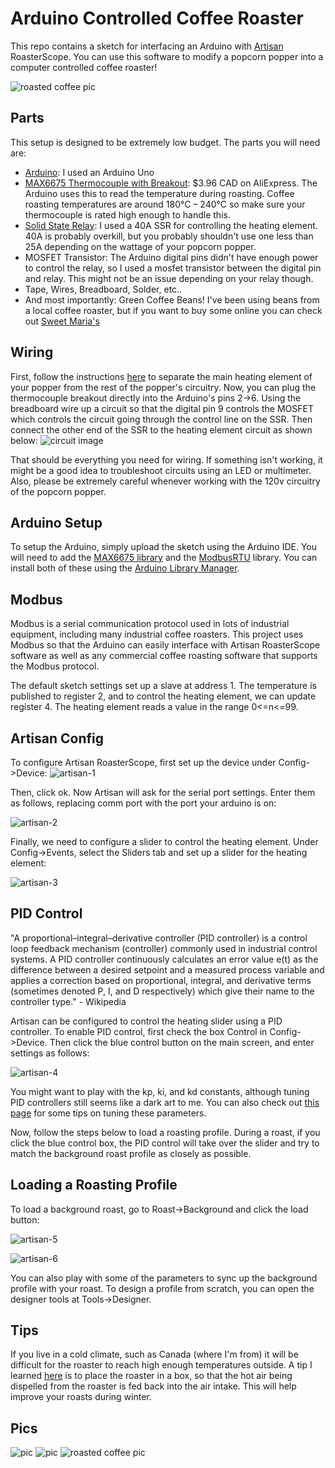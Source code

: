 # Arduino Controlled Coffee Roaster

This repo contains a sketch for interfacing an
Arduino with [Artisan](https://github.com/artisan-roaster-scope/artisan) RoasterScope. You can use this software to modify a popcorn popper into a computer controlled coffee roaster!

![roasted coffee pic](images/20170324_152822.jpg)



## Parts
This setup is designed to be extremely low budget. The parts you will need are:

- [Arduino](https://www.arduino.cc/en/main/arduinoBoardUno): I used an Arduino Uno
- [MAX6675 Thermocouple with Breakout](https://www.aliexpress.com/item/MAX6675-Module-K-Type-Thermocouple-Thermocouple-Sensor-for-Arduino-AL/32278773562.html): $3.96 CAD on AliExpress. The Arduino uses this to read the temperature during roasting. Coffee roasting temperatures are around 180°C – 240°C so make sure your thermocouple is rated high enough to handle this.
- [Solid State Relay](https://www.aliexpress.com/item/FREE-SHIPPING-Industrial-FOTEK-Solid-State-Relay-SSR-40A-with-Protective-Flag-SSR-40DA-40A-DC/2035173599.html): I used a 40A SSR for controlling the heating element. 40A is probably overkill, but you probably shouldn't use one less than 25A depending on the wattage of your popcorn popper.
- MOSFET Transistor: The Arduino digital pins didn't have enough power to control the relay, so I used a mosfet transistor between the digital pin and relay. This might not be an issue depending on your relay though.
- Tape, Wires, Breadboard, Solder, etc..
- And most importantly: Green Coffee Beans! I've been using beans from a local coffee roaster, but if you want to buy some online you can check out [Sweet Maria's](https://www.sweetmarias.com/)


## Wiring

First, follow the instructions [here](https://ineedcoffee.com/west-bend-popper-2-rewire-coffee-roasting/) to separate the main heating element of your popper from the rest of the popper's circuitry. Now, you can plug the thermocouple breakout directly into the Arduino's pins 2->6. Using the breadboard wire up a circuit so that the digital pin 9 controls the MOSFET which controls the circuit going through the control line on the SSR. Then connect the other end of the SSR to the heating element circuit as shown below:
![circuit image](images/20170405_215008.jpg)

That should be everything you need for wiring. If something isn't working, it might be a good idea to troubleshoot circuits using an LED or multimeter. Also, please be extremely careful whenever working with the 120v circuitry of the popcorn popper.

## Arduino Setup

To setup the Arduino, simply upload the sketch using the Arduino IDE. You will need to add the [MAX6675 library](https://github.com/adafruit/MAX6675-library) and the [ModbusRTU](https://github.com/4-20ma/ModbusMaster) library. You can install both of these using the [Arduino Library Manager](https://www.arduino.cc/en/Guide/Libraries#toc3).

## Modbus
Modbus is a serial communication protocol used in lots of industrial equipment, including many industrial coffee roasters. This project uses Modbus so that the Arduino can easily interface with Artisan RoasterScope software as well as any commercial coffee roasting software that supports the Modbus protocol.

The default sketch settings set up a slave at address 1. The temperature is published to register 2, and to control the heating element, we can update register 4. The heating element reads a value in the range 0<=n<=99.

## Artisan Config
To configure Artisan RoasterScope, first set up the device under Config->Device:
![artisan-1](images/artisan-1.png)

Then, click ok. Now Artisan will ask for the serial port settings. Enter them as follows, replacing comm port with the port your arduino is on:

![artisan-2](images/artisan-2.png)

Finally, we need to configure a slider to control the heating element. Under Config->Events, select the Sliders tab and set up a slider for the heating element:

![artisan-3](images/artisan-3.png)

## PID Control

"A proportional–integral–derivative controller (PID controller) is a control loop feedback mechanism (controller) commonly used in industrial control systems. A PID controller continuously calculates an error value e(t) as the difference between a desired setpoint and a measured process variable and applies a correction based on proportional, integral, and derivative terms (sometimes denoted P, I, and D respectively) which give their name to the controller type." - Wikipedia

Artisan can be configured to control the heating slider using a PID controller. To enable PID control, first check the box Control in Config->Device. Then click the blue control button on the main screen, and enter settings as follows:

 ![artisan-4](images/artisan-4.png)

 You might want to play with the kp, ki, and kd constants, although tuning PID controllers still seems like a dark art to me. You can also check out [this page](https://innovativecontrols.com/blog/basics-tuning-pid-loops) for some tips on tuning these parameters.

 Now, follow the steps below to load a roasting profile. During a roast, if you click the blue control box, the PID control will take over the slider and try to match the background roast profile as closely as possible.

## Loading a Roasting Profile

To load a background roast, go to Roast->Background and click the load button:

 ![artisan-5](images/artisan-5.png)

  ![artisan-6](images/artisan-6.png)


 You can also play with some of the parameters to sync up the background profile with your roast. To design a profile from scratch, you can open the designer tools at Tools->Designer.


## Tips
If you live in a cold climate, such as Canada (where I'm from) it will be difficult for the roaster to reach high enough temperatures outside. A tip I learned [here](https://ineedcoffee.com/winter-home-roasting/) is to place the roaster in a box, so that the hot air being dispelled from the roaster is fed back into the air intake. This will help improve your roasts during winter.

## Pics
  ![pic](images/20170324_121654.jpg)
  ![pic](images/20170324_142432.jpg)
  ![roasted coffee pic](images/20170324_152822.jpg)
  
